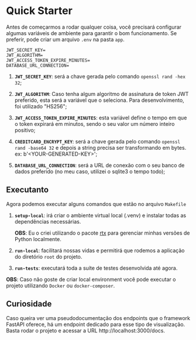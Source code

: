 # Quick Starter

Antes de começarmos a rodar qualquer coisa, você precisará configurar algumas variáveis de ambiente para garantir o bom funcionamento. Se preferir, pode criar um arquivo `.env` na pasta `app`.

```
JWT_SECRET_KEY=
JWT_ALGORITHM=
JWT_ACCESS_TOKEN_EXPIRE_MINUTES=
DATABASE_URL_CONNECTION=

```

1. **`JWT_SECRET_KEY`**: será a chave gerada pelo comando `openssl rand -hex 32`;

2. **`JWT_ALGORITHM`**: Caso tenha algum algoritmo de assinatura de token JWT preferido, esta será a variável que o seleciona. Para desenvolvimento, foi utilizado "HS256";

3. **`JWT_ACCESS_TOKEN_EXPIRE_MINUTES`**: esta variável define o tempo em que o token expirará em minutos, sendo o seu valor um número inteiro positivo;

4. **`CREDITCARD_ENCRYPT_KEY`**: será a chave gerada pelo comando `openssl rand -base64 32` e depois a string precisa ser transformando em bytes. ex: b'\<YOUR-GENERATED-KEY\>';

5. **`DATABASE_URL_CONNECTION`**: será a URL de conexão com o seu banco de dados preferido (no meu caso, utilizei o sqlite3 o tempo todo);

## Executanto

Agora podemos executar alguns comandos que estão no arquivo `Makefile`

1. **`setup-local`**: irá criar o ambiente virtual local (.venv) e instalar todas as dependências necessárias.

   **OBS**: Eu o criei utilizando o pacote [rtx](https://github.com/jdx/rtx) para gerenciar minhas versões de Python localmente.

2. **`run-local`**: facilitará nossas vidas e permitirá que rodemos a aplicação do diretório `root` do projeto.

3. **`run-tests`**: executará toda a suíte de testes desenvolvida até agora.

**OBS**: Caso não goste de criar local environment você pode executar o projeto utilizando `Docker` ou `docker-composer`.

## Curiosidade

Caso queira ver uma pseudodocumentação dos endpoints que o framework FastAPI oferece, há um endpoint dedicado para esse tipo de visualização. Basta rodar o projeto e acessar a URL http://localhost:3000/docs.
